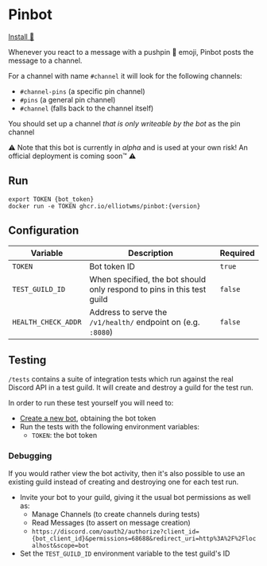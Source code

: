 # Pinbot

[Install 📌](https://discord.com/oauth2/authorize?client_id={bot_client_id}&permissions=3136&redirect_uri=http%3A%2F%2Flocalhost&scope=bot)

Whenever you react to a message with a pushpin 📌 emoji, Pinbot posts the message to a channel.

For a channel with name `#channel` it will look for the following channels:
* `#channel-pins` (a specific pin channel)
* `#pins` (a general pin channel)
* `#channel` (falls back to the channel itself)

You should set up a channel _that is only writeable by the bot_ as the pin channel

⚠️ Note that this bot is currently in _alpha_ and is used at your own risk! An official deployment is coming soon™️ ⚠️

## Run

```shell
export TOKEN {bot_token}
docker run -e TOKEN ghcr.io/elliotwms/pinbot:{version}
```

## Configuration

| Variable            | Description                                                            | Required |
|---------------------|------------------------------------------------------------------------|----------|
| `TOKEN`             | Bot token ID                                                           | `true`   |
| `TEST_GUILD_ID`     | When specified, the bot should only respond to pins in this test guild | `false`  |
| `HEALTH_CHECK_ADDR` | Address to serve the `/v1/health/` endpoint on (e.g. `:8080`)          | `false`  |

## Testing
`/tests` contains a suite of integration tests which run against the real Discord API in a test guild. It will create and destroy a guild for the test run.

In order to run these test yourself you will need to:
* [Create a new bot](https://discord.com/developers/applications), obtaining the bot token
* Run the tests with the following environment variables:
  * `TOKEN`: the bot token

### Debugging
If you would rather view the bot activity, then it's also possible to use an existing guild instead of creating and destroying one for each test run.
 
* Invite your bot to your guild, giving it the usual bot permissions as well as:
  * Manage Channels (to create channels during tests)
  * Read Messages (to assert on message creation)
  * `https://discord.com/oauth2/authorize?client_id={bot_client_id}&permissions=68688&redirect_uri=http%3A%2F%2Flocalhost&scope=bot`
* Set the `TEST_GUILD_ID` environment variable to the test guild's ID
